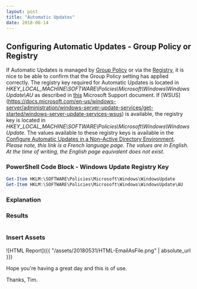```yaml
---
layout: post
title: "Automatic Updates"
date: 2018-06-14
---
```

## Configuring Automatic Updates - Group Policy or Registry
If Automatic Updates is managed by [Group Policy](https://msdn.microsoft.com/en-us/library/ee663280(v=vs.85).aspx) or via the [Registry](https://msdn.microsoft.com/en-us/library/windows/desktop/ms724871(v=vs.85).aspx), it is nice to be able to confirm that the Group Policy setting has applied correctly. The registry key required for Automatic Updates is located in *HKEY_LOCAL_MACHINE\SOFTWARE\Policies\Microsoft\Windows\WindowsUpdate\AU* as described in [this](https://support.microsoft.com/en-au/help/328010/how-to-configure-automatic-updates-by-using-group-policy-or-registry-s) Microsoft Support document. If [WSUS]
(https://docs.microsoft.com/en-us/windows-server/administration/windows-server-update-services/get-started/windows-server-update-services-wsus) is available, the registry key is located in *HKEY_LOCAL_MACHINE\SOFTWARE\Policies\Microsoft\Windows\WindowsUpdate*. The values available to these registry keys is available in the [Configure Automatic Updates in a Non–Active Directory Environment](https://docs.microsoft.com/fr-fr/security-updates/windowsupdateservices/18127152). 
*Please note, this link is a French language page. The values are in English. At the time of writing, the English page equivalent does not exist.*


### PowerShell Code Block - Windows Update Registry Key
```PowerShell
Get-Item HKLM:\SOFTWARE\Policies\Microsoft\Windows\WindowsUpdate
Get-Item HKLM:\SOFTWARE\Policies\Microsoft\Windows\WindowsUpdate\AU
```

### Explanation

### Results
```PowerShell

```

### Insert Assets
![HTML Report]({{ "/assets/20180531/HTML-EmailAsFile.png" | absolute_url }})


Hope you're having a great day and this is of use.

Thanks, Tim.
